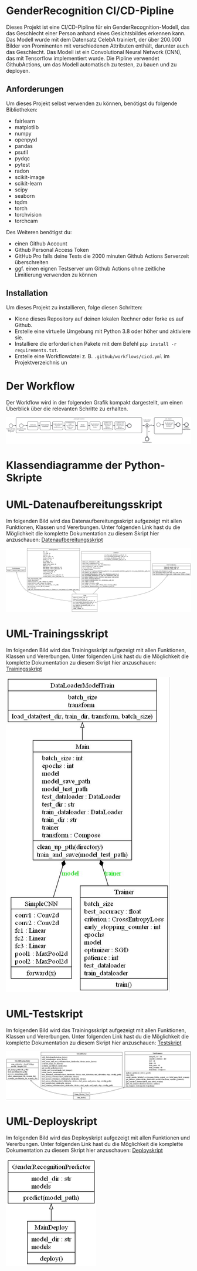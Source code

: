# GenderRecognition CI/CD-Pipline

Dieses Projekt ist eine CI/CD-Pipline für ein GenderRecognition-Modell, das das Geschlecht einer Person anhand eines Gesichtsbildes erkennen kann. Das Modell wurde mit dem Datensatz CelebA trainiert, der über 200.000 Bilder von Prominenten mit verschiedenen Attributen enthält, darunter auch das Geschlecht. Das Modell ist ein Convolutional Neural Network (CNN), das mit Tensorflow implementiert wurde. Die Pipline verwendet GithubActions, um das Modell automatisch zu testen, zu bauen und zu deployen.

## Anforderungen
Um dieses Projekt selbst verwenden zu können, benötigst du folgende Bibliotheken:
- fairlearn
- matplotlib
- numpy
- openpyxl
- pandas
- psutil
- pydqc
- pytest
- radon
- scikit-image
- scikit-learn
- scipy
- seaborn
- tqdm
- torch
- torchvision
- torchcam

Des Weiteren benötigst du:
- einen Github Account
- Github Personal Access Token
- GitHub Pro falls deine Tests die 2000 minuten Github Actions Serverzeit überschreiten
- ggf. einen eignen Testserver um Github Actions ohne zeitliche Limitierung verwenden zu können

## Installation
Um dieses Projekt zu installieren, folge diesen Schritten:
- Klone dieses Repository auf deinen lokalen Rechner oder forke es auf Github.
- Erstelle eine virtuelle Umgebung mit Python 3.8 oder höher und aktiviere sie.
- Installiere die erforderlichen Pakete mit dem Befehl `pip install -r requirements.txt`.
- Erstelle eine Workflowdatei z. B. `.github/workflows/cicd.yml` im Projektverzeichnis un

# Der Workflow

Der Workflow wird in der folgenden Grafik kompakt dargestellt, um einen Überblick über die relevanten Schritte zu erhalten. 

![Workflow Diagram](bpmn/Workflow.png?raw=true "Workflow")




# Klassendiagramme der Python-Skripte

# UML-Datenaufbereitungsskript

Im folgenden Bild wird das Datenaufbereitungsskript aufgezeigt mit allen Funktionen, Klassen und Vererbungen. Unter folgenden Link hast du die Möglichkeit die komplette Dokumentation zu diesem Skript hier anzuschauen: [Datenaufbereitungsskript](documentation/deploy_docu.md)

![plot](./uml_diagrams/classes_dataprep_uml.png?raw=true "Datenaufbereitungsskript")


# UML-Trainingsskript

Im folgenden Bild wird das Trainingsskript aufgezeigt mit allen Funktionen, Klassen und Vererbungen. Unter folgenden Link hast du die Möglichkeit die komplette Dokumentation zu diesem Skript hier anzuschauen: [Trainingsskript](documentation/model_train_docu.md)

![plot](./uml_diagrams/classes_model_train_uml.jpg?raw=true "Trainingsskript")

# UML-Testskript

Im folgenden Bild wird das Trainingsskript aufgezeigt mit allen Funktionen, Klassen und Vererbungen. Unter folgenden Link hast du die Möglichkeit die komplette Dokumentation zu diesem Skript hier anzuschauen: [Testskript](documentation/model_test_docu.md)

![plot](./uml_diagrams/classes_model_test_uml.jpg?raw=true "Testskript")

# UML-Deployskript

Im folgenden Bild wird das Deployskript aufgezeigt mit allen Funktionen und Vererbungen. Unter folgenden Link hast du die Möglichkeit die komplette Dokumentation zu diesem Skript hier anzuschauen: [Deployskript](documentation/deploy_docu.md)

![plot](./uml_diagrams/classes_deploy_uml.png?raw=true "Deployskript")
